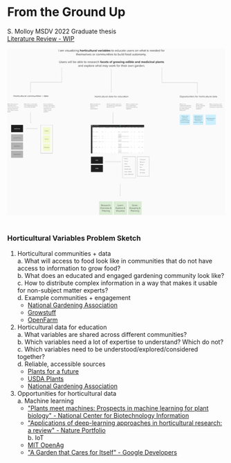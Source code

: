 # From the Ground Up
S. Molloy MSDV 2022 Graduate thesis
<br>
[Literature Review - WIP](https://docs.google.com/document/d/18BscTZwhw4MUk_qW2ByEmY9euuYRESVZOc-DmpSJ6pk)

![Horticultural Variables Problem Sketch](/MS2_Spring2022_ResearchProblem_Molloy.png)
 <br>
 <br>
### Horticultural Variables Problem Sketch
1. Horticultural communities + data <br>
  a. What will access to food look like in communities that do not have access to information to grow food? <br>
  b. What does an educated and engaged gardening community look like? <br>
  c. How to distribute complex information in a way that makes it usable for non-subject matter experts? <br>
  d. Example communities + engagement <br>
    - [National Gardening Association](https://garden.org/)
    - [Growstuff](https://www.growstuff.org/)
    - [OpenFarm](https://openfarm.cc/)
2. Horticultural data for education <br>
  a. What variables are shared across different communities? <br>
  b. Which variables need a lot of expertise to understand? Which do not? <br>
  c. Which variables need to be understood/explored/considered together? <br>
  d. Reliable, accessible sources <br>
    - [Plants for a future](https://pfaf.org/user/Default.aspx)
    - [USDA Plants](https://plants.sc.egov.usda.gov/home/)
    - [National Gardening Association](https://garden.org/plants)
3. Opportunities for horticultural data <br>
  a. Machine learning <br>
    - ["Plants meet machines: Prospects in machine learning for plant biology" - National Center for Biotechnology Information](https://www.ncbi.nlm.nih.gov/pmc/articles/PMC7328654/)
    - ["Applications of deep-learning approaches in horticultural research: a review" - Nature Portfolio](https://www.nature.com/articles/s41438-021-00560-9) <br>
  b. IoT <br>
    - [MIT OpenAg](https://openagriculturefoundation.github.io/)
    - ["A Garden that Cares for Itself" - Google Developers](https://medium.com/google-developers/building-a-garden-that-cares-for-itself-9918a3d3be7)
 <br>
 <br>
 
